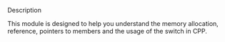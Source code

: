 Description

This module is designed to help you understand the memory allocation, reference, pointers to members and the usage of the switch in CPP.
